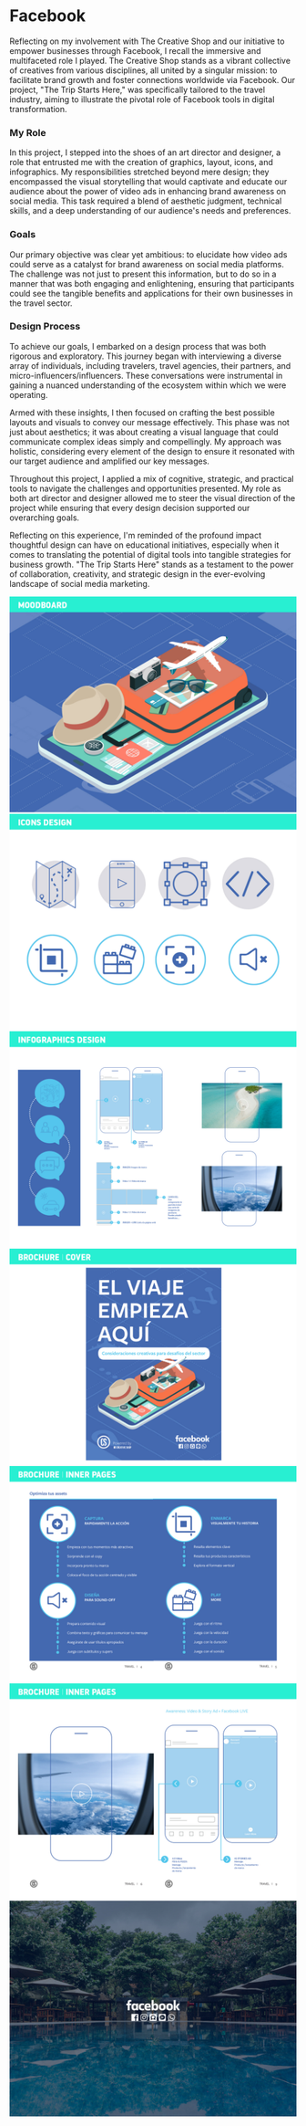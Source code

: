 # Facebook

Reflecting on my involvement with The Creative Shop and our initiative to empower businesses through Facebook, I recall the immersive and multifaceted role I played. The Creative Shop stands as a vibrant collective of creatives from various disciplines, all united by a singular mission: to facilitate brand growth and foster connections worldwide via Facebook. Our project, "The Trip Starts Here," was specifically tailored to the travel industry, aiming to illustrate the pivotal role of Facebook tools in digital transformation.

### My Role

In this project, I stepped into the shoes of an art director and designer, a role that entrusted me with the creation of graphics, layout, icons, and infographics. My responsibilities stretched beyond mere design; they encompassed the visual storytelling that would captivate and educate our audience about the power of video ads in enhancing brand awareness on social media. This task required a blend of aesthetic judgment, technical skills, and a deep understanding of our audience's needs and preferences.

### Goals

Our primary objective was clear yet ambitious: to elucidate how video ads could serve as a catalyst for brand awareness on social media platforms. The challenge was not just to present this information, but to do so in a manner that was both engaging and enlightening, ensuring that participants could see the tangible benefits and applications for their own businesses in the travel sector.

### Design Process

To achieve our goals, I embarked on a design process that was both rigorous and exploratory. This journey began with interviewing a diverse array of individuals, including travelers, travel agencies, their partners, and micro-influencers/influencers. These conversations were instrumental in gaining a nuanced understanding of the ecosystem within which we were operating.

Armed with these insights, I then focused on crafting the best possible layouts and visuals to convey our message effectively. This phase was not just about aesthetics; it was about creating a visual language that could communicate complex ideas simply and compellingly. My approach was holistic, considering every element of the design to ensure it resonated with our target audience and amplified our key messages.

Throughout this project, I applied a mix of cognitive, strategic, and practical tools to navigate the challenges and opportunities presented. My role as both art director and designer allowed me to steer the visual direction of the project while ensuring that every design decision supported our overarching goals.

Reflecting on this experience, I'm reminded of the profound impact thoughtful design can have on educational initiatives, especially when it comes to translating the potential of digital tools into tangible strategies for business growth. "The Trip Starts Here" stands as a testament to the power of collaboration, creativity, and strategic design in the ever-evolving landscape of social media marketing.

![My Image](/doc/01.jpeg)
![My Image](/doc/02.jpeg)
![My Image](/doc/03.jpeg)
![My Image](/doc/04.jpeg)
![My Image](/doc/05.jpeg)
![My Image](/doc/06.jpeg)
![My Image](/doc/07.jpeg)
